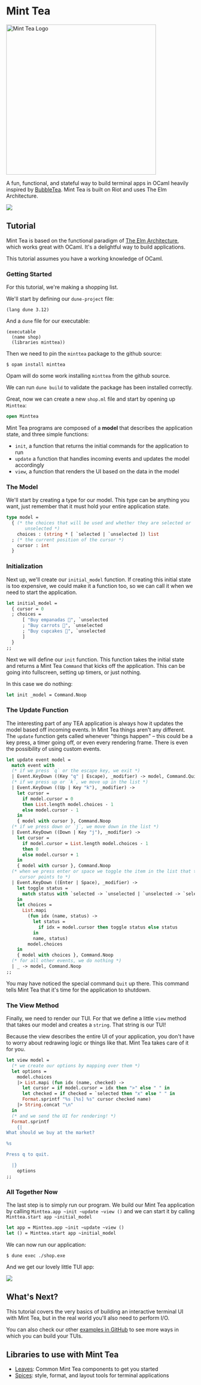 # Mint Tea
<img src="https://github.com/dmmulroy/minttea/assets/2755722/e9e96e73-1f7f-4b8f-8bb1-445308dfe8bd" alt="Mint Tea Logo" width="400"/>

A fun, functional, and stateful way to build terminal apps in OCaml heavily
inspired by [BubbleTea][bubbletea]. Mint Tea is built on Riot and uses The Elm
Architecture.

[bubbletea]: https://github.com/charmbracelet/bubbletea

<img src="https://github.com/leostera/minttea/raw/main/examples/views/demo.gif"/>

## Tutorial

Mint Tea is based on the functional paradigm of [The Elm
Architecture][tea], which works great with OCaml. It's a delightful
way to build applications.

This tutorial assumes you have a working knowledge of OCaml.

[tea]: https://guide.elm-lang.org/architecture/

### Getting Started

For this tutorial, we're making a shopping list.

We'll start by defining our `dune-project` file:

```dune
(lang dune 3.12)
```

And a `dune` file for our executable:

```dune
(executable
  (name shop)
  (libraries minttea))
```

Then we need to pin the `minttea` package to the github source:

```
$ opam install minttea
```

Opam will do some work installing `minttea` from the github source.

We can run `dune build` to validate the package has been installed correctly.

Great, now we can create a new `shop.ml` file and start by opening up `Minttea`:

```ocaml
open Minttea
```

Mint Tea programs are composed of a **model** that describes the application
state, and three simple functions:

* `init`, a function that returns the initial commands for the application to
  run
* `update` a function that handles incoming events and updates the model
  accordingly
* `view`, a function that renders the UI based on the data in the model

### The Model

We'll start by creating a type for our model. This type can be anything you
want, just remember that it must hold your entire application state.

<!-- $MDX file=./examples/basic/main.ml,part=model -->
```ocaml
type model =
  { (* the choices that will be used and whether they are selected or
       unselected *)
    choices : (string * [ `selected | `unselected ]) list
  ; (* the current position of the cursor *)
    cursor : int
  }
```

### Initialization

Next up, we'll create our `initial_model` function. If creating this initial
state is too expensive, we could make it a function too, so we can call it when
we need to start the application.

<!-- $MDX file=./examples/basic/main.ml,part=initial_model -->
```ocaml
let initial_model =
  { cursor = 0
  ; choices =
      [ "Buy empanadas 🥟", `unselected
      ; "Buy carrots 🥕", `unselected
      ; "Buy cupcakes 🧁", `unselected
      ]
  }
;;
```

Next we will define our `init` function. This function takes the initial state
and returns a Mint Tea `Command` that kicks off the application. This can be
going into fullscreen, setting up timers, or just nothing. 

In this case we do nothing:

<!-- $MDX file=./examples/basic/main.ml,part=init -->
```ocaml
let init _model = Command.Noop
```

### The Update Function

The interesting part of any TEA application is always how it updates the model
based off incoming events. In Mint Tea things aren't any different. The
`update` function gets called whenever "things happen" – this could be a key
press, a timer going off, or even every rendering frame. There is even the
possibility of using custom events.

<!-- $MDX file=./examples/basic/main.ml,part=update -->
```ocaml
let update event model =
  match event with
  (* if we press `q` or the escape key, we exit *)
  | Event.KeyDown ((Key "q" | Escape), _modifier) -> model, Command.Quit
  (* if we press up or `k`, we move up in the list *)
  | Event.KeyDown ((Up | Key "k"), _modifier) ->
    let cursor =
      if model.cursor = 0
      then List.length model.choices - 1
      else model.cursor - 1
    in
    { model with cursor }, Command.Noop
  (* if we press down or `j`, we move down in the list *)
  | Event.KeyDown ((Down | Key "j"), _modifier) ->
    let cursor =
      if model.cursor = List.length model.choices - 1
      then 0
      else model.cursor + 1
    in
    { model with cursor }, Command.Noop
  (* when we press enter or space we toggle the item in the list that the
     cursor points to *)
  | Event.KeyDown ((Enter | Space), _modifier) ->
    let toggle status =
      match status with `selected -> `unselected | `unselected -> `selected
    in
    let choices =
      List.mapi
        (fun idx (name, status) ->
          let status =
            if idx = model.cursor then toggle status else status
          in
          name, status)
        model.choices
    in
    { model with choices }, Command.Noop
  (* for all other events, we do nothing *)
  | _ -> model, Command.Noop
;;
```

You may have noticed the special command `Quit` up there. This command tells
Mint Tea that it's time for the application to shutdown.

### The View Method

Finally, we need to render our TUI. For that we define a little `view` method
that takes our model and creates a `string`. That string is our TUI!

Because the view describes the entire UI of your application, you don't have to
worry about redrawing logic or things like that. Mint Tea takes care of it for
you.

<!-- $MDX file=./examples/basic/main.ml,part=view -->
```ocaml
let view model =
  (* we create our options by mapping over them *)
  let options =
    model.choices
    |> List.mapi (fun idx (name, checked) ->
      let cursor = if model.cursor = idx then ">" else " " in
      let checked = if checked = `selected then "x" else " " in
      Format.sprintf "%s [%s] %s" cursor checked name)
    |> String.concat "\n"
  in
  (* and we send the UI for rendering! *)
  Format.sprintf
    {|
What should we buy at the market?

%s

Press q to quit.

  |}
    options
;;
```

### All Together Now

The last step is to simply run our program. We build our Mint Tea application
by calling `Minttea.app ~init ~update ~view ()` and we can start it by calling
`Minttea.start app ~initial_model`

<!-- $MDX file=./examples/basic/main.ml,part=start -->
```ocaml
let app = Minttea.app ~init ~update ~view ()
let () = Minttea.start app ~initial_model
```

We can now run our application:

`$ dune exec ./shop.exe`

And we get our lovely little TUI app:

<img src="https://github.com/leostera/minttea/raw/main/examples/basic/demo.gif"/>

## What's Next?

This tutorial covers the very basics of building an interactive terminal UI
with Mint Tea, but in the real world you'll also need to perform I/O.

You can also check our other [examples in GitHub](https://github.com/leostera/minttea/tree/main/examples) to see more ways in which
you can build your TUIs.

## Libraries to use with Mint Tea

* [Leaves](./leaves): Common Mint Tea components to get you started
* [Spices](./spices): style, format, and layout tools for terminal applications
